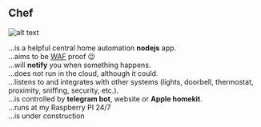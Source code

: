 ﻿## Chef
![alt text](https://upload.wikimedia.org/wikipedia/en/e/e7/The_Swedish_Chef.jpg "Swedish chef")

...is a helpful central home automation **nodejs** app.  
...aims to be [WAF](https://nl.wikipedia.org/wiki/Wife_acceptance_factor) proof :wink:  
...will **notify** you when something happens.  
...does not run in the cloud, although it could.  
...listens to and integrates with other systems (lights, doorbell, thermostat, proximity, sniffing, security, etc.).  
...is controlled by **telegram bot**, website or **Apple homekit**.  
...runs at my Raspberry PI 24/7   
...is under construction
